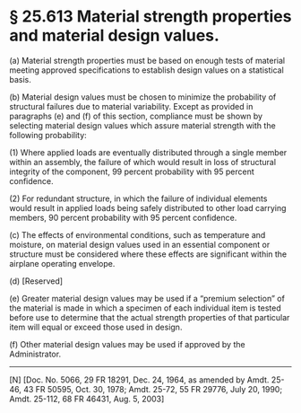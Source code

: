 # § 25.613   Material strength properties and material design values.

(a) Material strength properties must be based on enough tests of material meeting approved specifications to establish design values on a statistical basis. 


(b) Material design values must be chosen to minimize the probability of structural failures due to material variability. Except as provided in paragraphs (e) and (f) of this section, compliance must be shown by selecting material design values which assure material strength with the following probability:


(1) Where applied loads are eventually distributed through a single member within an assembly, the failure of which would result in loss of structural integrity of the component, 99 percent probability with 95 percent confidence. 


(2) For redundant structure, in which the failure of individual elements would result in applied loads being safely distributed to other load carrying members, 90 percent probability with 95 percent confidence. 


(c) The effects of environmental conditions, such as temperature and moisture, on material design values used in an essential component or structure must be considered where these effects are significant within the airplane operating envelope.


(d) [Reserved]


(e) Greater material design values may be used if a “premium selection” of the material is made in which a specimen of each individual item is tested before use to determine that the actual strength properties of that particular item will equal or exceed those used in design.


(f) Other material design values may be used if approved by the Administrator.



---

[N] [Doc. No. 5066, 29 FR 18291, Dec. 24, 1964, as amended by Amdt. 25-46, 43 FR 50595, Oct. 30, 1978; Amdt. 25-72, 55 FR 29776, July 20, 1990; Amdt. 25-112, 68 FR 46431, Aug. 5, 2003]




